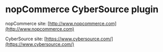 ﻿nopCommerce CyberSource plugin
===========

nopCommerce site: [http://www.nopcommerce.com](http://www.nopcommerce.com)


CyberSource site: [https://www.cybersource.com/](https://www.cybersource.com/)